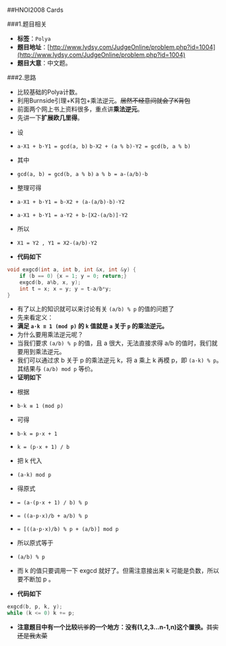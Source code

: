 ##HNOI2008 Cards

###1.题目相关
* **标签**：`Polya`
* **题目地址**：[http://www.lydsy.com/JudgeOnline/problem.php?id=1004](http://www.lydsy.com/JudgeOnline/problem.php?id=1004)
* **题目大意**：中文题。

###2.思路
* 比较基础的Polya计数。
* 利用Burnside引理+K背包+乘法逆元。~~居然不经意间就会了K背包~~
* 前面两个网上书上资料很多，重点讲**乘法逆元**。
* 先讲一下**扩展欧几里得**。

>
* 设
* `a·X1 + b·Y1 = gcd(a, b)` `b·X2 + (a % b)·Y2 = gcd(b, a % b)`
* 其中
* `gcd(a, b) = gcd(b, a % b)` `a % b = a-(a/b)·b`
* 整理可得
* `a·X1 + b·Y1 = b·X2 + (a-(a/b)·b)·Y2`
* `a·X1 + b·Y1 = a·Y2 + b·[X2-(a/b)]·Y2`
* 所以
* `X1 = Y2 , Y1 = X2-(a/b)·Y2`

* **代码如下**
>
```c++
void exgcd(int a, int b, int &x, int &y) {
	if (b == 0) {x = 1; y = 0; return;}
	exgcd(b, a%b, x, y);
	int t = x; x = y; y = t-a/b*y;
}
```

* 有了以上的知识就可以来讨论有关 `(a/b) % p` 的值的问题了
* 先来看定义：
* **满足 `a·k ≡ 1 (mod p)` 的 `k` 值就是 `a` 关于 `p` 的乘法逆元。**
* 为什么要用乘法逆元呢？
* 当我们要求 `(a/b) % p` 的值，且 a 很大，无法直接求得 a/b 的值时，我们就要用到乘法逆元。
* 我们可以通过求 b 关于 p 的乘法逆元 k，将 a 乘上 k 再模 p，即 `(a·k) % p`。其结果与 `(a/b) mod p` 等价。
* **证明如下**

>
* 根据  
* `b·k ≡ 1 (mod p)`  
* 可得  
* `b·k = p·x + 1`  
* `k = (p·x + 1) / b`  
* 把 k 代入  
* `(a·k) mod p`  
* 得原式  
* `= (a·(p·x + 1) / b) % p`  
* `= ((a·p·x)/b + a/b) % p`  
* `= [((a·p·x)/b) % p + (a/b)] mod p`  
* 所以原式等于  
* `(a/b) % p`  
* 而 k 的值只要调用一下 exgcd 就好了。但需注意接出来 k 可能是负数，所以要不断加 p 。

* **代码如下**
>
```c++
exgcd(b, p, k, y);
while (k <= 0) k += p;
```

* **注意题目中有一个比较**~~坑爹~~**的一个地方：没有(1,2,3...n-1,n)这个置换。**~~其实还是我太菜~~
